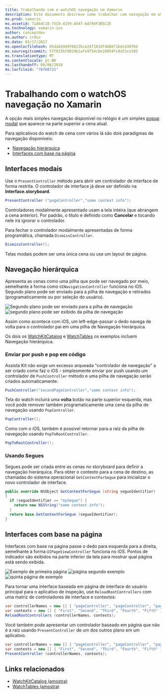 ```yaml
---
title: Trabalhando com o watchOS navegação no Xamarin
description: Este documento descreve como trabalhar com navegação em um aplicativo do watchOS. Ele aborda as interfaces modais, navegação hierárquica e interfaces com base na página.
ms.prod: xamarin
ms.assetid: 71A64C10-75C8-4159-A547-6A704F3B5C2E
ms.technology: xamarin-ios
author: conceptdev
ms.author: crdun
ms.date: 03/17/2017
ms.openlocfilehash: 05da84949f6613bce24f103df4d86f1bdcd30764
ms.sourcegitcommit: 57f815bf0024b1afe9754c0e28054fc0a53ce302
ms.translationtype: MT
ms.contentlocale: pt-BR
ms.lasthandoff: 09/06/2019
ms.locfileid: "70768731"
---
```

# <a name="working-with-watchos-navigation-in-xamarin"></a>Trabalhando com o watchOS navegação no Xamarin

A opção mais simples navegação disponível no relógio é um simples [popup modal](#modal) que aparece na parte superior a cena atual.

Para aplicativos do watch de cena com vários lá são dois paradigmas de navegação disponíveis:

- [Navegação hierárquica](#Hierarchical_Navigation)
- [Interfaces com base na página](#Page-Based_Interfaces)

<a name="modal"/>

## <a name="modal-interfaces"></a>Interfaces modais

Use o `PresentController` método para abrir um controlador de interface de forma restrita. O controlador de interface já deve ser definido na **Interface.storyboard**.

```csharp
PresentController ("pageController","some context info");
```

Controladores modalmente apresentado usam a tela inteira (que abrangem a cena anterior). Por padrão, o título é definido como **Cancelar** e tocando nele irá ignorar o controlador.

Para fechar o controlador modalmente apresentadas de forma programática, chamada `DismissController`.

```csharp
DismissController();
```

Telas modais podem ser uma única cena ou use um layout de página.

<a name="Hierarchical_Navigation"/>

## <a name="hierarchical-navigation"></a>Navegação hierárquica

Apresenta as cenas como uma pilha que pode ser navegado por meio, semelhante à forma como `UINavigationController` funciona no iOS. Segundo plano pode ser enviado para a pilha de navegação e retirados (programaticamente ou por seleção do usuário).

![](navigation-images/hierarchy-1.png "Segundo plano pode ser enviado para a pilha de navegação") ![](navigation-images/hierarchy-2.png "segundo plano pode ser exibido da pilha de navegação")

Assim como acontece com iOS, um left-edge-passar o dedo navega de volta para o controlador pai em uma pilha de Navegação hierárquica.

Os dois os [WatchKitCatalog](https://docs.microsoft.com/samples/xamarin/ios-samples/watchos-watchkitcatalog) e [WatchTables](https://docs.microsoft.com/samples/xamarin/ios-samples/watchos-watchtables) os exemplos incluem Navegação hierárquica.

### <a name="pushing-and-popping-in-code"></a>Enviar por push e pop em código

Assista Kit não exige um excesso arqueada "controlador de navegação" a ser criado como faz o iOS - simplesmente enviar por push usando um controlador de `PushController` método e uma pilha de navegação serão criados automaticamente.

```csharp
PushController("secondPageController","some context info");
```

Tela do watch incluirá uma **volta** botão na parte superior esquerda, mas você pode remover também programaticamente uma cena da pilha de navegação usando `PopController`.

```csharp
PopController();
```

Como com o iOS, também é possível retornar para a raiz da pilha de navegação usando `PopToRootController`.

```csharp
PopToRootController();
```

### <a name="using-segues"></a>Usando Segues

Segues pode ser criada entre as cenas no storyboard para definir a navegação hierárquica. Para obter o contexto para a cena de destino, as chamadas do sistema operacional `GetContextForSegue` para inicializar o novo controlador de interface.

```csharp
public override NSObject GetContextForSegue (string segueIdentifier)
{
  if (segueIdentifier == "mySegue") {
    return new NSString("some context info");
  }
  return base.GetContextForSegue (segueIdentifier);
}
```

<a name="Page-Based_Interfaces"/>

## <a name="page-based-interfaces"></a>Interfaces com base na página

Interfaces com base na página passe o dedo para esquerda para a direita, semelhante à forma `UIPageViewController` funciona no iOS. Pontos de indicador são exibidos na parte inferior da tela para mostrar qual página está sendo exibida.

![](navigation-images/paged-1.png "Exemplo de primeira página") ![](navigation-images/paged-2.png "página segundo exemplo") ![](navigation-images/paged-5.png "quinta página de exemplo")

Para tornar uma interface baseada em página de interface do usuário principal para o aplicativo de inspeção, use `ReloadRootControllers` com uma matriz de controladores de interface e contextos:

```csharp
var controllerNames = new [] { "pageController", "pageController", "pageController", "pageController", "pageController" };
var contexts = new [] { "First", "Second", "Third", "Fourth", "Fifth" };
ReloadRootControllers (controllerNames, contexts);
```

Você também pode apresentar um controlador baseado em página que não é a raiz usando `PresentController` de um dos outros plano em um aplicativo.

```csharp
var controllerNames = new [] { "pageController", "pageController", "pageController", "pageController", "pageController" };
var contexts = new [] { "First", "Second", "Third", "Fourth", "Fifth" };
PresentController (controllerNames, contexts);
```

## <a name="related-links"></a>Links relacionados

- [WatchKitCatalog (amostra)](https://docs.microsoft.com/samples/xamarin/ios-samples/watchos-watchkitcatalog)
- [WatchTables (amostra)](https://developer.xamarin.com//samples/monotouch/watchOS/WatchTables/)
